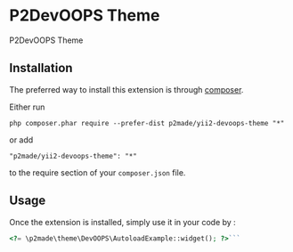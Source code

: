 P2DevOOPS Theme
===============
P2DevOOPS Theme

Installation
------------

The preferred way to install this extension is through [composer](http://getcomposer.org/download/).

Either run

```
php composer.phar require --prefer-dist p2made/yii2-devoops-theme "*"
```

or add

```
"p2made/yii2-devoops-theme": "*"
```

to the require section of your `composer.json` file.


Usage
-----

Once the extension is installed, simply use it in your code by  :

```php
<?= \p2made\theme\DevOOPS\AutoloadExample::widget(); ?>```